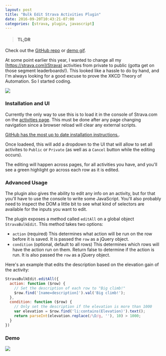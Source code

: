 ```yaml
---
layout: post
title: "Bulk Edit Strava Activities Plugin"
date: 2016-09-20T10:43:21-07:00
categories: [strava, plugin, javascript]
---
```


> #### TL;DR
Check out the [GitHub repo](https://github.com/lukekarrys/strava-bulk-edit) or [demo gif](https://cldup.com/7pZH0ZPSnR.gif).

At some point earlier this year, I wanted to change all my [https://strava.com](Strava) activities from private to public (gotta get on those segment leaderboards!). This looked like a hassle to do by hand, and I'm always looking for a good excuse to prove the XKCD Theory of Automation. So I started coding.

<!-- more -->

[![](http://imgs.xkcd.com/comics/automation.png)](https://xkcd.com/1319/)


### Installation and UI

Currently the only way to use this is to load it in the console of Strava.com on the [activities page](https://www.strava.com/athlete/training). This must be done after any page changing navigation since a browser reload will clear any external scripts.

[GitHub has the most up to date installation instructions.](https://github.com/lukekarrys/strava-bulk-edit#installation).

Once loadeed, this will add a dropdown to the UI that will allow to set all activites to `Public` or `Private` (as well as a `Cancel` button while the editing occurs).

The editing will happen across pages, for all activities you have, and you'll see a green highlight go across each row as it is edited.


### Advanced Usage

The plugin also gives the ability to edit any info on an activity, but for that you'll have to use the console to write some JavaScript. You'll also probably need to inspect the DOM a little bit to see what kind of selectors are available for the inputs you want to edit.

The plugin exposes a method called `editAll` on a global object `StravaBulkEdit`. This method takes two options:

- `action` (required) This determines what action will be run on the row before it is saved. It is passed the `row` as a jQuery object.
- `condition` (optional, default to all rows) This determines which rows will have the action run on them. Return false to determine if the action is run. It is also passed the `row` as a jQuery object.

Here's an example that edits the description based on the elevation gain of the activity:

```js
StravaBulkEdit.editAll({
  action: function ($row) {
    // Set the description of each row to "Big climb!"
    $row.find('[name=description]').val('Big climb!');
  },
  condition: function ($row) {
    // Only set the description if the elevation is more than 1000
    var elevation = $row.find('li:contains(Elevation)').text();
    return parseInt(elevation.replace(/\D/g, ''), 10) > 1000;
  }
})
```


### Demo

![](https://cldup.com/7pZH0ZPSnR.gif)
&nbsp;
